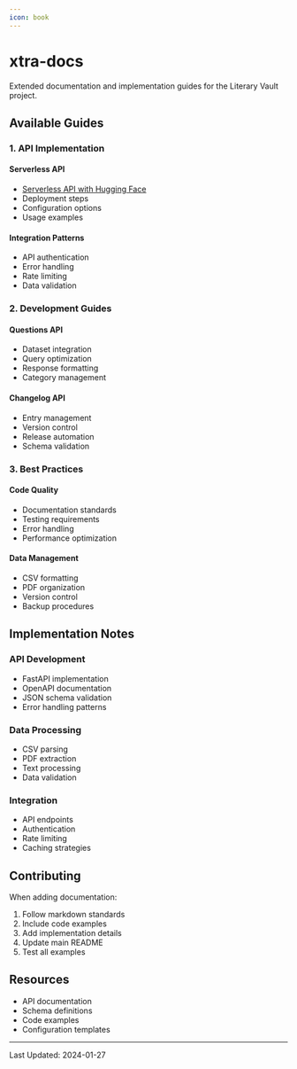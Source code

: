 ```yaml
---
icon: book
---
```


# xtra-docs

Extended documentation and implementation guides for the Literary Vault project.

## Available Guides

### 1. API Implementation

#### Serverless API

* [Serverless API with Hugging Face](broken-reference)
* Deployment steps
* Configuration options
* Usage examples

#### Integration Patterns

* API authentication
* Error handling
* Rate limiting
* Data validation

### 2. Development Guides

#### Questions API

* Dataset integration
* Query optimization
* Response formatting
* Category management

#### Changelog API

* Entry management
* Version control
* Release automation
* Schema validation

### 3. Best Practices

#### Code Quality

* Documentation standards
* Testing requirements
* Error handling
* Performance optimization

#### Data Management

* CSV formatting
* PDF organization
* Version control
* Backup procedures

## Implementation Notes

### API Development

* FastAPI implementation
* OpenAPI documentation
* JSON schema validation
* Error handling patterns

### Data Processing

* CSV parsing
* PDF extraction
* Text processing
* Data validation

### Integration

* API endpoints
* Authentication
* Rate limiting
* Caching strategies

## Contributing

When adding documentation:

1. Follow markdown standards
2. Include code examples
3. Add implementation details
4. Update main README
5. Test all examples

## Resources

* API documentation
* Schema definitions
* Code examples
* Configuration templates

***

Last Updated: 2024-01-27
